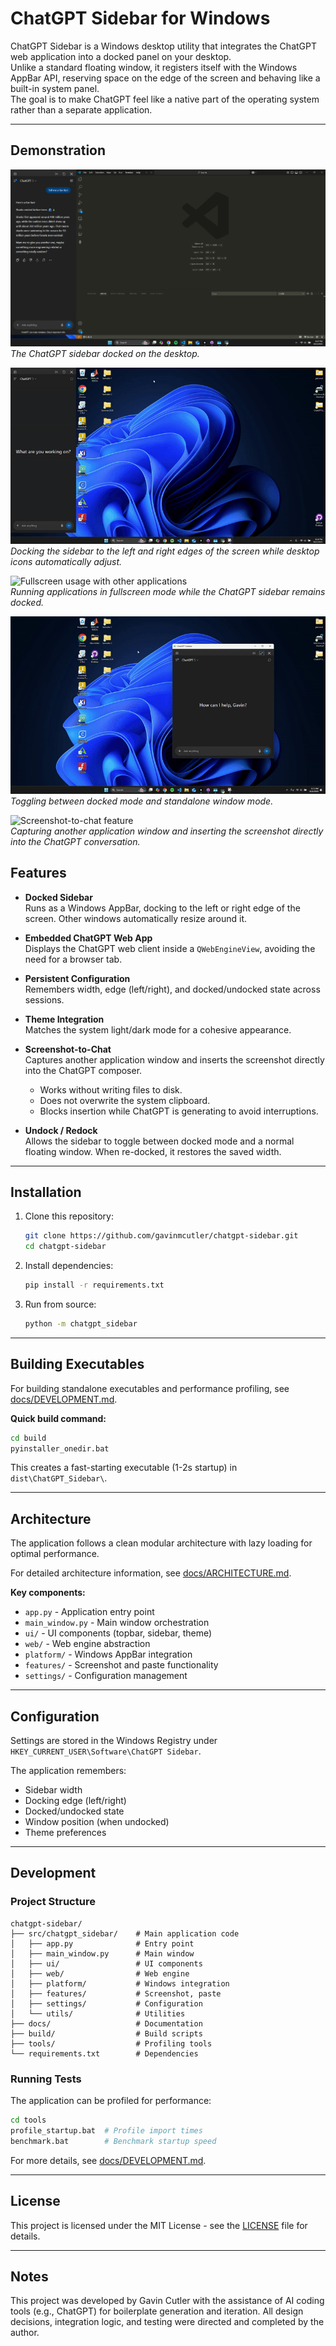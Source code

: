 # ChatGPT Sidebar for Windows

ChatGPT Sidebar is a Windows desktop utility that integrates the ChatGPT web application into a docked panel on your desktop.  
Unlike a standard floating window, it registers itself with the Windows AppBar API, reserving space on the edge of the screen and behaving like a built-in system panel.  
The goal is to make ChatGPT feel like a native part of the operating system rather than a separate application.

---

## Demonstration

![Sidebar screenshot](assets/img1.png)  
*The ChatGPT sidebar docked on the desktop.*

![Docking demo – left and right edges](assets/gif1.gif)  
*Docking the sidebar to the left and right edges of the screen while desktop icons automatically adjust.*

![Fullscreen usage with other applications](assets/gif2.gif)  
*Running applications in fullscreen mode while the ChatGPT sidebar remains docked.*

![Switching between docked and windowed mode](assets/gif3.gif)  
*Toggling between docked mode and standalone window mode.*

![Screenshot-to-chat feature](assets/gif4.gif)  
*Capturing another application window and inserting the screenshot directly into the ChatGPT conversation.*

## Features

- **Docked Sidebar**  
  Runs as a Windows AppBar, docking to the left or right edge of the screen. Other windows automatically resize around it.

- **Embedded ChatGPT Web App**  
  Displays the ChatGPT web client inside a `QWebEngineView`, avoiding the need for a browser tab.

- **Persistent Configuration**  
  Remembers width, edge (left/right), and docked/undocked state across sessions.

- **Theme Integration**  
  Matches the system light/dark mode for a cohesive appearance.

- **Screenshot-to-Chat**  
  Captures another application window and inserts the screenshot directly into the ChatGPT composer.  
  - Works without writing files to disk.  
  - Does not overwrite the system clipboard.  
  - Blocks insertion while ChatGPT is generating to avoid interruptions.

- **Undock / Redock**  
  Allows the sidebar to toggle between docked mode and a normal floating window. When re-docked, it restores the saved width.

---

## Installation

1. Clone this repository:
   ```bash
   git clone https://github.com/gavinmcutler/chatgpt-sidebar.git
   cd chatgpt-sidebar
   ```

2. Install dependencies:
   ```bash
   pip install -r requirements.txt
   ```

3. Run from source:
   ```bash
   python -m chatgpt_sidebar
   ```

---

## Building Executables

For building standalone executables and performance profiling, see [docs/DEVELOPMENT.md](docs/DEVELOPMENT.md).

**Quick build command:**
```bash
cd build
pyinstaller_onedir.bat
```

This creates a fast-starting executable (1-2s startup) in `dist\ChatGPT_Sidebar\`.

---

## Architecture

The application follows a clean modular architecture with lazy loading for optimal performance.

For detailed architecture information, see [docs/ARCHITECTURE.md](docs/ARCHITECTURE.md).

**Key components:**
- `app.py` - Application entry point
- `main_window.py` - Main window orchestration
- `ui/` - UI components (topbar, sidebar, theme)
- `web/` - Web engine abstraction
- `platform/` - Windows AppBar integration
- `features/` - Screenshot and paste functionality
- `settings/` - Configuration management

---

## Configuration

Settings are stored in the Windows Registry under `HKEY_CURRENT_USER\Software\ChatGPT Sidebar`.

The application remembers:
- Sidebar width
- Docking edge (left/right)
- Docked/undocked state
- Window position (when undocked)
- Theme preferences

---

## Development

### Project Structure

```
chatgpt-sidebar/
├── src/chatgpt_sidebar/    # Main application code
│   ├── app.py              # Entry point
│   ├── main_window.py      # Main window
│   ├── ui/                 # UI components
│   ├── web/                # Web engine
│   ├── platform/           # Windows integration
│   ├── features/           # Screenshot, paste
│   ├── settings/           # Configuration
│   └── utils/              # Utilities
├── docs/                   # Documentation
├── build/                  # Build scripts
├── tools/                  # Profiling tools
└── requirements.txt        # Dependencies
```

### Running Tests

The application can be profiled for performance:

```bash
cd tools
profile_startup.bat  # Profile import times
benchmark.bat        # Benchmark startup speed
```

For more details, see [docs/DEVELOPMENT.md](docs/DEVELOPMENT.md).

---

## License

This project is licensed under the MIT License - see the [LICENSE](LICENSE) file for details.

---

## Notes

This project was developed by Gavin Cutler with the assistance of AI coding tools (e.g., ChatGPT) for boilerplate generation and iteration. All design decisions, integration logic, and testing were directed and completed by the author.
